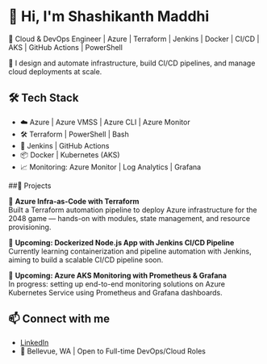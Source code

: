 # 👋 Hi, I'm Shashikanth Maddhi

🚀 Cloud & DevOps Engineer | Azure | Terraform | Jenkins | Docker | CI/CD | AKS | GitHub Actions | PowerShell 

🔧 I design and automate infrastructure, build CI/CD pipelines, and manage cloud deployments at scale.

## 🛠️ Tech Stack
- ☁️ Azure | Azure VMSS | Azure CLI | Azure Monitor
- 🛠️ Terraform | PowerShell | Bash
- 🔄 Jenkins | GitHub Actions
- 📦 Docker | Kubernetes (AKS)
- 📈 Monitoring: Azure Monitor | Log Analytics | Grafana

##📂 Projects

🔧 **Azure Infra-as-Code with Terraform**  
Built a Terraform automation pipeline to deploy Azure infrastructure for the 2048 game — hands-on with modules, state management, and resource provisioning.

🚧 **Upcoming: Dockerized Node.js App with Jenkins CI/CD Pipeline**  
Currently learning containerization and pipeline automation with Jenkins, aiming to build a scalable CI/CD pipeline soon.

🚧 **Upcoming: Azure AKS Monitoring with Prometheus & Grafana**  
In progress: setting up end-to-end monitoring solutions on Azure Kubernetes Service using Prometheus and Grafana dashboards.


## 📫 Connect with me
- [LinkedIn](https://www.linkedin.com/in/shashikanth-maddhi/)
- 📍 Bellevue, WA | Open to Full-time DevOps/Cloud Roles
